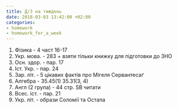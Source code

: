 ```yaml
---
title: Д/З на тиждень
date: 2018-03-03 13:42:00 +02:00
categories:
- homework
- homework_for_a_week
---
```


1. Фізика - 4 част 16-17
2. Укр. мова. - 283 + взяти тільки книжку для підготовки до ЗНО
3. Осн. здор. - пар. 17
4. Іст. Укр. - пар. 24
5. Зар. літ. - 5 цікавих фактів про Мігеля Сервантесаґ
6. Алгебра - 35.45(1) 35.31(3, 4)
7. Англ (2 група) - 44 стр. SB читати
8. Всес. іст. - пар. 21
9. Укр. літ. - образи Соломії та Остапа